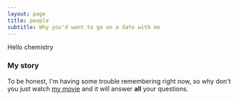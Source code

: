 ```yaml
---
layout: page
title: people
subtitle: Why you'd want to go on a date with me
---
```


Hello chemistry

### My story

To be honest, I'm having some trouble remembering right now, so why don't you just watch [my movie](https://en.wikipedia.org/wiki/The_Princess_Bride_%28film%29) and it will answer **all** your questions.

